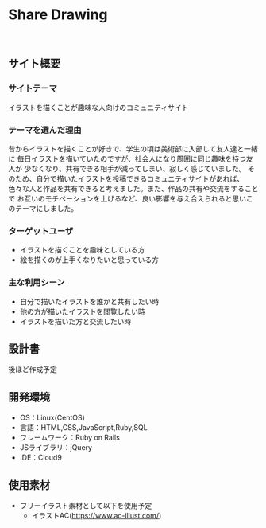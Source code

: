 # Share Drawing
​
## サイト概要
### サイトテーマ
イラストを描くことが趣味な人向けのコミュニティサイト
​
### テーマを選んだ理由
昔からイラストを描くことが好きで、学生の頃は美術部に入部して友人達と一緒に
毎日イラストを描いていたのですが、社会人になり周囲に同じ趣味を持つ友人が
少なくなり、共有できる相手が減ってしまい、寂しく感じていました。
そのため、自分で描いたイラストを投稿できるコミュニティサイトがあれば、
色々な人と作品を共有できると考えました。また、作品の共有や交流をすることで
お互いのモチベーションを上げるなど、良い影響を与え合えられると思いこのテーマにしました。
​
### ターゲットユーザ
* イラストを描くことを趣味としている方
* 絵を描くのが上手くなりたいと思っている方
​
### 主な利用シーン
* 自分で描いたイラストを誰かと共有したい時
* 他の方が描いたイラストを閲覧したい時
* イラストを描いた方と交流したい時
​
## 設計書
後ほど作成予定
​
## 開発環境
- OS：Linux(CentOS)
- 言語：HTML,CSS,JavaScript,Ruby,SQL
- フレームワーク：Ruby on Rails
- JSライブラリ：jQuery
- IDE：Cloud9
​
## 使用素材
- フリーイラスト素材として以下を使用予定
  - イラストAC(https://www.ac-illust.com/)